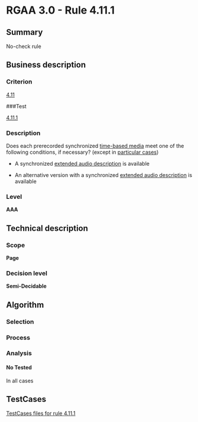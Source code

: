 # RGAA 3.0 -  Rule 4.11.1

## Summary

No-check rule

## Business description

### Criterion

[4.11](http://asqatasun.github.io/RGAA--3.0--EN/RGAA3.0_Criteria_English_version_v1.html#crit-4-11)

###Test

[4.11.1](http://asqatasun.github.io/RGAA--3.0--EN/RGAA3.0_Criteria_English_version_v1.html#test-4-11-1)

### Description
Does each prerecorded
    synchronized <a href="http://asqatasun.github.io/RGAA--3.0--EN/RGAA3.0_Glossary_English_version_v1.html#mMediaTemp">time-based
  media</a> meet one of the following conditions, if
    necessary? (except
    in <a title="Particular cases for criterion 4.11" href="http://asqatasun.github.io/RGAA--3.0--EN/RGAA3.0_Particular_cases_English_version_v1.html#cpCrit4-">particular cases</a>)
    <ul><li> A synchronized <a href="http://asqatasun.github.io/RGAA--3.0--EN/RGAA3.0_Glossary_English_version_v1.html#mAudioDescE">extended
    audio description</a> is available</li>
  <li> An alternative version with a synchronized <a href="http://asqatasun.github.io/RGAA--3.0--EN/RGAA3.0_Glossary_English_version_v1.html#mAudioDescE">extended
    audio description</a> is available</li>
    </ul> 


### Level

**AAA**

## Technical description

### Scope

**Page**

### Decision level

**Semi-Decidable**

## Algorithm

### Selection

### Process

### Analysis

#### No Tested 

In all cases



##  TestCases 

[TestCases files for rule 4.11.1](https://github.com/Asqatasun/Asqatasun/tree/master/rules/rules-rgaa3.0/src/test/resources/testcases/rgaa30/Rgaa30Rule041101/) 


